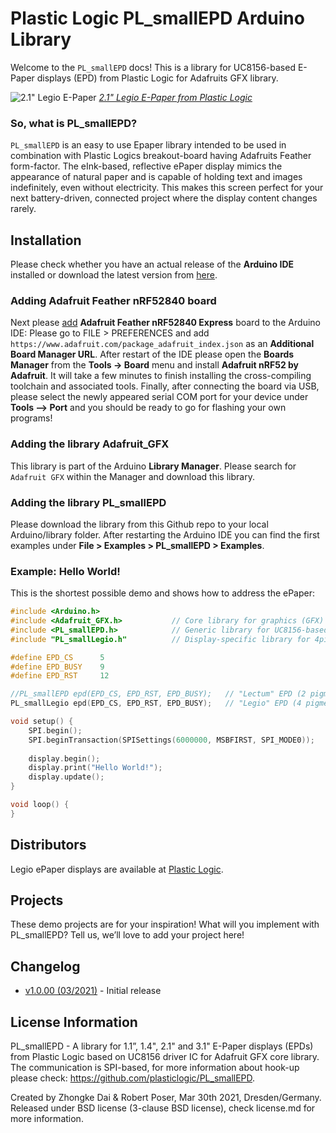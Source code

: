 Plastic Logic PL_smallEPD Arduino Library
===============================================================

Welcome to the `PL_smallEPD` docs! This is a library for UC8156-based  E-Paper displays (EPD) from Plastic Logic for Adafruits GFX library. 


![2.1" Legio E-Paper](https://user-images.githubusercontent.com/21104467/113095639-1842a280-91f4-11eb-926a-6373e361ff16.png) 
[*2.1" Legio E-Paper from Plastic Logic*](https://www.plasticlogic.com)

### So, what is PL_smallEPD?

`PL_smallEPD` is an easy to use Epaper library intended to be used in combination with Plastic Logics breakout-board having Adafruits Feather form-factor. The eInk-based, reflective ePaper display mimics the appearance of natural paper and is capable of holding text and images indefinitely, even without electricity. This makes this screen perfect for your next battery-driven, connected project where the display content changes rarely.

## Installation

Please check whether you have an actual release of the **Arduino IDE** installed or download the latest version from [here](https://www.arduino.cc/en/Main/Software). 

### Adding Adafruit Feather nRF52840 board
Next please [add](https://learn.adafruit.com/introducing-the-adafruit-nrf52840-feather/arduino-bsp-setup) **Adafruit Feather nRF52840 Express** board to the Arduino IDE: Please go to FILE > PREFERENCES and add `https://www.adafruit.com/package_adafruit_index.json` as an **Additional Board Manager URL**. After restart of the IDE please open the **Boards Manager** from the **Tools -> Board** menu and install **Adafruit nRF52 by Adafruit**. It will take a few minutes to finish installing the cross-compiling toolchain and associated tools. Finally, after connecting the board via USB, please select the newly appeared serial COM port for your device under **Tools --> Port** and you should be ready to go for flashing your own programs!

### Adding the library Adafruit_GFX
This library is part of the Arduino **Library Manager**. Please search for `Adafruit GFX` within the Manager and download this library.

### Adding the library PL_smallEPD
Please download the library from this Github repo to your local Arduino/library folder. After restarting the Arduino IDE you can find the first examples under **File > Examples > PL_smallEPD > Examples**.

### Example: Hello World!

This is the shortest possible demo and shows how to address the ePaper:


```cpp
#include <Arduino.h>
#include <Adafruit_GFX.h>           // Core library for graphics (GFX)  & text 
#include <PL_smallEPD.h>            // Generic library for UC8156-based EPDs from Plastic Logic
#include "PL_smallLegio.h"      	// Display-specific library for 4pigment media (Legio, 6colors)

#define EPD_CS      5  
#define EPD_BUSY    9
#define EPD_RST     12

//PL_smallEPD epd(EPD_CS, EPD_RST, EPD_BUSY);	// "Lectum" EPD (2 pigment system, 4 greylevels)  -or- 
PL_smallLegio epd(EPD_CS, EPD_RST, EPD_BUSY);   // "Legio" EPD (4 pigment system, 6 colors)

void setup() {  
    SPI.begin();                    
    SPI.beginTransaction(SPISettings(6000000, MSBFIRST, SPI_MODE0));
  
    display.begin();                
    display.print("Hello World!");
    display.update();               
}

void loop() {              
}
```


Distributors
-------------------
Legio ePaper displays are available at [Plastic Logic](https://www.plasticlogic.com/product/2-1-legio-colour-display/).

Projects
-------------------
These demo projects are for your inspiration! What will you implement with PL_smallEPD? Tell us, we’ll love to add your project here!

Changelog
-------------------
- [v1.0.00 (03/2021)](https://github.com/RobPo/Paperino/archive/v1.1.01.zip) - Initial release

License Information
-------------------
PL_smallEPD - A library for 1.1”, 1.4", 2.1" and 3.1" E-Paper displays (EPDs) from Plastic Logic 
based on UC8156 driver IC for Adafruit GFX core library. The communication is SPI-based, 
for more information about hook-up please check: https://github.com/plasticlogic/PL_smallEPD.

Created by Zhongke Dai & Robert Poser, Mar 30th 2021, Dresden/Germany. Released under BSD license
(3-clause BSD license), check license.md for more information.

